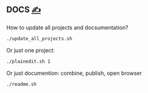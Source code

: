 
## DOCS [<span style='font-size:20px;'>&#x270D;</span>](https://github.com/php-func/www/edit/main/DOCS/DOCS.md)

How to update all projects and docsumentation?
```bash
./update_all_projects.sh
```

Or just one project:

```bash
./plainedit.sh 1 
```


Or just documention: combine, publish, open browser

```bash
./readme.sh
```
